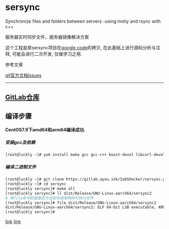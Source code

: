 # sersync

Synchronize files and folders between servers -using inotiy and rsync with c++ 

服务器实时同步文件，服务器镜像解决方案

这个工程是原sersync项目在[google code](http://code.google.com/p/sersync/)的拷贝, 在此基础上进行源码分析与注释, 可能会进行二次开发, 仅做学习之用.

参考文章

[git官方文档Issues](https://github.com/xiqingongzi/sersync/issues)

------


## [GitLab仓库](https://gitlab.ayou.ink/IabSDocker/sersync)

## 编译步骤

#### CentOS7.9下amd64和arm64编译成功.
##### 安装gcc及依赖
```bash
[root@luckly ~]# yum install make gcc gcc-c++ boost-devel libcurl-devel -y
```
##### 编译二进制文件
```bash
[root@luckly ~]# git clone https://gitlab.ayou.ink/IabSDocker/sersync.git
[root@luckly ~]# cd sersync
[root@luckly sersync]# make all
[root@luckly sersync]# ll dist/Release/GNU-Linux-aarch64/sersync2
# 用file命令检查是否为当前系统架构的可执行文件
[root@luckly sersync]# file dist/Release/GNU-Linux-aarch64/sersync2 
dist/Release/GNU-Linux-aarch64/sersync2: ELF 64-bit LSB executable, ARM aarch64, version 1 (GNU/Linux), dynamically linked (uses shared libs), for GNU/Linux 3.7.0, BuildID[sha1]=b82eb5c52faf58b7e25a69c7c409060b7be28972, stripped
[root@luckly sersync]# 
```

[link](https://github.com/generals-space/sersync)
[link](http://code.google.com/p/sersync/)